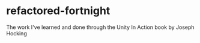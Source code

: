 # refactored-fortnight
The work I've learned and done through the Unity In Action book by Joseph Hocking
